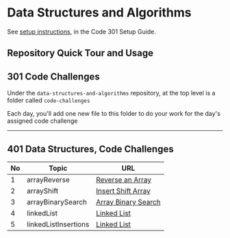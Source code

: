 # Data Structures and Algorithms

See [setup instructions](https://codefellows.github.io/setup-guide/code-301/3-code-challenges), in the Code 301 Setup Guide.

## Repository Quick Tour and Usage

## 301 Code Challenges

Under the `data-structures-and-algorithms` repository, at the top level is a folder called `code-challenges`

Each day, you'll add one new file to this folder to do your work for the day's assigned code challenge

---

## 401 Data Structures, Code Challenges

| No  | Topic                  | URL                             |
| --- | ---                    | ---                             |
| 1   | arrayReverse           | [Reverse an Array](./code-challenges/arrayReverse/array-reverse.js)|
| 2   | arrayShift             | [Insert Shift Array](./code-challenges/arrayShift/array-shift.js)|
| 3   | arrayBinarySearch      | [Array Binary Search](./code-challenges/arrayBinarySearch/array-binary-search.js)|
| 4   | linkedList             | [Linked List](./code-challenges/linkedList/linked-list.js)|
| 5   | linkedListInsertions   | [Linked List](./code-challenges/linkedList/linked-list.js)|


